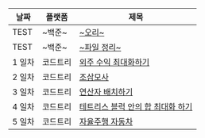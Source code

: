 날짜 | 플랫폼 | 제목
--|--|--
TEST | ~백준~	| [~오리~](https://www.acmicpc.net/problem/12933)
TEST | ~백준~	| [~파일 정리~](https://www.acmicpc.net/problem/20291)
1 일차 | 코드트리	| [외주 수익 최대화하기](https://www.codetree.ai/training-field/frequent-problems/max-of-outsourcing-profit/)
2 일차 | 코드트리	| [조삼모사](https://www.codetree.ai/training-field/frequent-problems/three-at-dawn-and-four-at-dusk/)
3 일차 | 코드트리	| [연산자 배치하기](https://www.codetree.ai/training-field/frequent-problems/arrange-operator)
4 일차 | 코드트리	| [테트리스 블럭 안의 합 최대화 하기](https://www.codetree.ai/training-field/frequent-problems/max-sum-of-tetris-block/)
5 일차 | 코드트리	| [자율주행 자동차](https://www.codetree.ai/training-field/frequent-problems/autonomous-driving)
